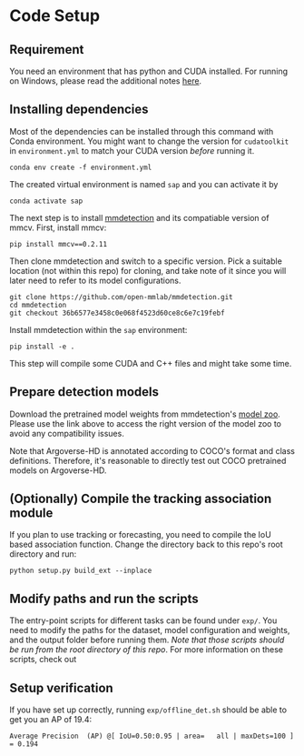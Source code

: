 # Code Setup

## Requirement
You need an environment that has python and CUDA installed. For running on Windows, please read the additional notes [here](win_note.md).


## Installing dependencies

Most of the dependencies can be installed through this command with Conda environment. You might want to change the version for `cudatoolkit` in `environment.yml` to match your CUDA version <em>before</em> running it.

```
conda env create -f environment.yml
```

The created virtual environment is named `sap` and you can activate it by
```
conda activate sap
```

The next step is to install [mmdetection](https://github.com/open-mmlab/mmdetection) and its compatiable version of mmcv. First, install mmcv:
```
pip install mmcv==0.2.11
```

Then clone mmdetection and switch to a specific version. Pick a suitable location (not within this repo) for cloning, and take note of it since you will later need to refer to its model configurations.
```
git clone https://github.com/open-mmlab/mmdetection.git
cd mmdetection
git checkout 36b6577e3458c0e068f4523d60ce8c6e7c19febf
```

Install mmdetection within the `sap` environment:
```
pip install -e .
```
This step will compile some CUDA and C++ files and might take some time.


## Prepare detection models

Download the pretrained model weights from mmdetection's [model zoo](https://github.com/open-mmlab/mmdetection/blob/36b6577e3458c0e068f4523d60ce8c6e7c19febf/MODEL_ZOO.md). Please use the link above to access the right version of the model zoo to avoid any compatibility issues.

Note that Argoverse-HD is annotated according to COCO's format and class definitions. Therefore, it's reasonable to directly test out COCO pretrained models on Argoverse-HD.


## (Optionally) Compile the tracking association module
If you plan to use tracking or forecasting, you need to compile the IoU based association function. Change the directory back to this repo's root directory and run:
```
python setup.py build_ext --inplace
```


## Modify paths and run the scripts
The entry-point scripts for different tasks can be found under `exp/`. You need to modify the paths for the dataset, model configuration and weights, and the output folder before running them. <em>Note that those scripts should be run from the root directory of this repo</em>. For more information on these scripts, check out 

## Setup verification

If you have set up correctly, running `exp/offline_det.sh` should be able to get you an AP of 19.4:
```
Average Precision  (AP) @[ IoU=0.50:0.95 | area=   all | maxDets=100 ] = 0.194
```
